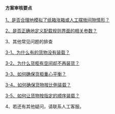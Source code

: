 #### 方案审核要点

[1、是否合理地模拟了纸箱涨箱或人工摆放间隙情形？](https://doc.zhuangxiang.com/qi-3001-an-li-shen-he/13001-shi-fou-he-li-di-mo-ni-le-zhi-xiang-zhang-xiang-huo-ren-gong-bai-fang-jian-xi-qing-xing-ff1f.html)

[2、是否正确地定义配载规则界面的相关参数？](https://doc.zhuangxiang.com/qi-3001-an-li-shen-he/23001-shi-fou-zheng-que-di-ding-yi-pei-zai-gui-ze-jie-mian-de-xiang-guan-can-shu.html)

3、其他常见问题的排查

[  3-1、为什么有的货物没有装载？](https://doc.zhuangxiang.com/qi-3001-an-li-shen-he/33001-qi-ta-chang-jian-wen-ti-de-pai-cha/wei-shi-yao-you-de-huo-wu-mei-you-zhuang-zai-ff1f.html)

[  3-2、为什么货柜有空间却不再装货？](https://doc.zhuangxiang.com/qi-3001-an-li-shen-he/33001-qi-ta-chang-jian-wen-ti-de-pai-cha/b3001-wei-shi-yao-huo-gui-you-kong-jian-que-bu-zai-zhuang-huo-ff1f.html)

[  3-3、如何确保货柜重心平衡？](https://doc.zhuangxiang.com/qi-3001-an-li-shen-he/33001-qi-ta-chang-jian-wen-ti-de-pai-cha/ji-dian-chan-pin-ru-he-que-bao-huo-gui-zhong-xin-ping-heng-ff1f.html)

[  3-4、如何确保货物按比例装载？](https://doc.zhuangxiang.com/qi-3001-an-li-shen-he/33001-qi-ta-chang-jian-wen-ti-de-pai-cha/ru-he-que-bao-huo-wu-an-bi-li-zhuang-zai-ff1f.html)

[  3-5、如何让货物按指定的顺序装载？](https://doc.zhuangxiang.com/qi-3001-an-li-shen-he/33001-qi-ta-chang-jian-wen-ti-de-pai-cha/e3001-ru-he-rang-huo-wu-an-zhi-ding-de-shun-xu-zhuang-zai-ff1f.html)

4、若还有其他疑问，请联系人工客服。

